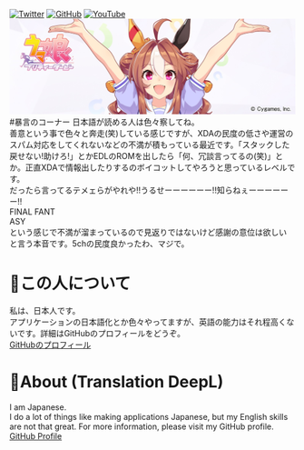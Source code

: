 ﻿[![Twitter](https://img.shields.io/twitter/follow/ot_inc?style=flat&logo=twitter)](https://twitter.com/ot_inc)
[![GitHub](https://img.shields.io/github/followers/reindex-ot?style=flat&logo=github)](https://github.com/reindex-ot)
[![YouTube](https://img.shields.io/youtube/channel/subscribers/UCE5tVfXXLSonqBJ1GZmLuyw?style=flat&logo=youtube)](https://www.youtube.com/channel/UCE5tVfXXLSonqBJ1GZmLuyw)
[![Copano Rickey](https://raw.githubusercontent.com/reindex-ot/reindex-ot.github.io/main/image/copanorickey.jpg)](https://umamusume.jp/character/detail/?name=copanorickey)
<br>
#暴言のコーナー
日本語が読める人は色々察してね。<br>
善意という事で色々と奔走(笑)している感じですが、XDAの民度の低さや運営のスパム対応をしてくれないなどの不満が積もっている最近です。「スタックした戻せない!助けろ!」とかEDLのROMを出したら「何、冗談言ってるの(笑)」とか。正直XDAで情報出したりするのボイコットしてやろうと思っているレベルです。<br>
だったら言ってるテメェらがやれや!!うるせーーーーーー!!知らねぇーーーーーー!!<br>
FINAL FANT<br>
ASY<br>
という感じで不満が溜まっているので見返りではないけど感謝の意位は欲しい
と言う本音です。5chの民度良かったわ、マジで。<br>


# 👤この人について
私は、日本人です。<br>
アプリケーションの日本語化とか色々やってますが、英語の能力はそれ程高くないです。詳細はGitHubのプロフィールをどうぞ。<br>
[GitHubのプロフィール](https://github.com/reindex-ot)<br>

# 👤About (Translation DeepL)
I am Japanese.<br>
I do a lot of things like making applications Japanese, but my English skills are not that great. For more information, please visit my GitHub profile.<br>
[GitHub Profile](https://github.com/reindex-ot)<br>
